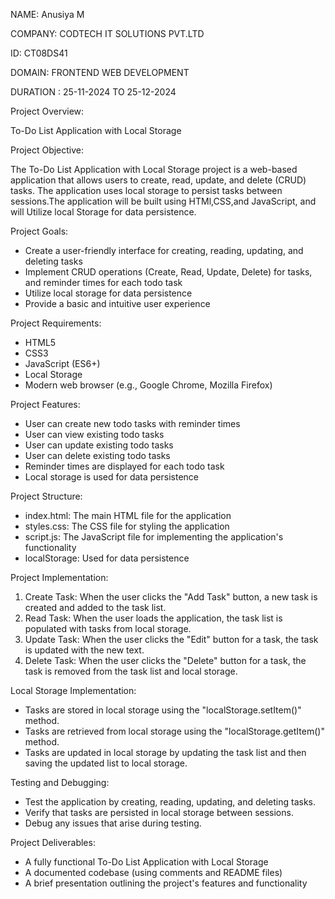 NAME: Anusiya M

COMPANY: CODTECH IT SOLUTIONS PVT.LTD

ID: CT08DS41

DOMAIN: FRONTEND  WEB DEVELOPMENT

DURATION : 25-11-2024 TO 25-12-2024


Project Overview:

To-Do List Application with Local Storage

Project Objective:

The To-Do List Application with Local Storage project is a web-based application that allows users to create, read, update, and delete (CRUD) tasks. The application uses local storage to persist tasks between sessions.The application will be built using HTMl,CSS,and JavaScript, and will Utilize local Storage for data persistence.

Project Goals:

- Create a user-friendly interface for creating, reading, updating, and deleting tasks
- Implement CRUD operations (Create, Read, Update, Delete) for tasks, and reminder times for each todo task
- Utilize local storage for data persistence
- Provide a basic and intuitive user experience

Project Requirements:

- HTML5
- CSS3
- JavaScript (ES6+)
- Local Storage
- Modern web browser (e.g., Google Chrome, Mozilla Firefox)

Project Features:

- User can create new todo tasks with reminder times
- User can view existing todo tasks
- User can update existing todo tasks
- User can delete existing  todo tasks
- Reminder times are displayed for each todo task
- Local storage is used for data persistence

Project Structure:

- index.html: The main HTML file for the application
- styles.css: The CSS file for styling the application
- script.js: The JavaScript file for implementing the application's functionality
- localStorage: Used for data persistence

Project Implementation:

1. Create Task: When the user clicks the "Add Task" button, a new task is created and added to the task list.
2. Read Task: When the user loads the application, the task list is populated with tasks from local storage.
3. Update Task: When the user clicks the "Edit" button for a task, the task is updated with the new text.
4. Delete Task: When the user clicks the "Delete" button for a task, the task is removed from the task list and local storage.

Local Storage Implementation:

- Tasks are stored in local storage using the "localStorage.setItem()" method.
- Tasks are retrieved from local storage using the "localStorage.getItem()" method.
- Tasks are updated in local storage by updating the task list and then saving the updated list to local storage.

Testing and Debugging:

- Test the application by creating, reading, updating, and deleting tasks.
- Verify that tasks are persisted in local storage between sessions.
- Debug any issues that arise during testing.

Project Deliverables:

- A fully functional To-Do List Application with Local Storage
- A documented codebase (using comments and README files)
- A brief presentation outlining the project's features and functionality
